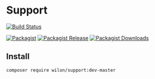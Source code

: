 # Support


[![Build Status](https://travis-ci.org/wilon/support.svg?branch=master)](https://travis-ci.org/wilon/support)

[![Packagist][badge_package]][link-packagist]
[![Packagist Release][badge_release]][link-packagist]
[![Packagist Downloads][badge_downloads]][link-packagist]

[badge_package]:      https://img.shields.io/badge/package-wilon/support-blue.svg?style=flat-square
[badge_release]:      https://img.shields.io/packagist/v/wilon/support.svg?style=flat-square
[badge_downloads]:    https://img.shields.io/packagist/dt/wilon/support.svg?style=flat-square
[link-packagist]:     https://packagist.org/packages/wilon/support

## Install

```
composer require wilon/support:dev-master
```